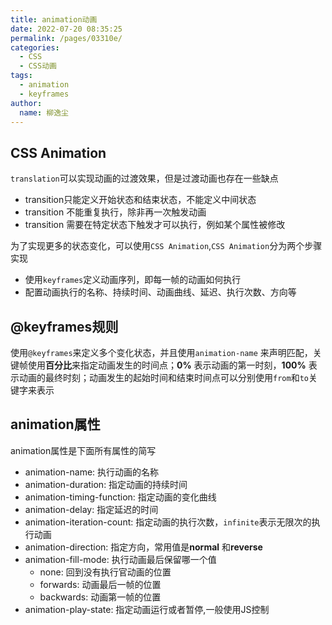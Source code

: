 ```yaml
---
title: animation动画
date: 2022-07-20 08:35:25
permalink: /pages/03310e/
categories:
  - CSS
  - CSS动画
tags:
  - animation
  - keyframes
author: 
  name: 柳逸尘
---
```




## CSS Animation

`translation`可以实现动画的过渡效果，但是过渡动画也存在一些缺点

- transition只能定义开始状态和结束状态，不能定义中间状态
- transition 不能重复执行，除非再一次触发动画
- transition 需要在特定状态下触发才可以执行，例如某个属性被修改

为了实现更多的状态变化，可以使用`CSS Animation`,`CSS Animation`分为两个步骤实现

- 使用`keyframes`定义动画序列，即每一帧的动画如何执行
- 配置动画执行的名称、持续时间、动画曲线、延迟、执行次数、方向等



## @keyframes规则

使用`@keyframes`来定义多个变化状态，并且使用`animation-name` 来声明匹配，关键帧使用**百分比**来指定动画发生的时间点；**0%** 表示动画的第一时刻，**100%** 表示动画的最终时刻；动画发生的起始时间和结束时间点可以分别使用`from`和`to`关键字来表示



## animation属性

animation属性是下面所有属性的简写

- animation-name: 执行动画的名称
- animation-duration: 指定动画的持续时间
- animation-timing-function: 指定动画的变化曲线
- animation-delay: 指定延迟的时间
- animation-iteration-count: 指定动画的执行次数，`infinite`表示无限次的执行动画
- animation-direction: 指定方向，常用值是**normal** 和**reverse** 
- animation-fill-mode: 执行动画最后保留哪一个值
  - none: 回到没有执行官动画的位置
  - forwards: 动画最后一帧的位置
  - backwards: 动画第一帧的位置
- animation-play-state: 指定动画运行或者暂停,一般使用JS控制
